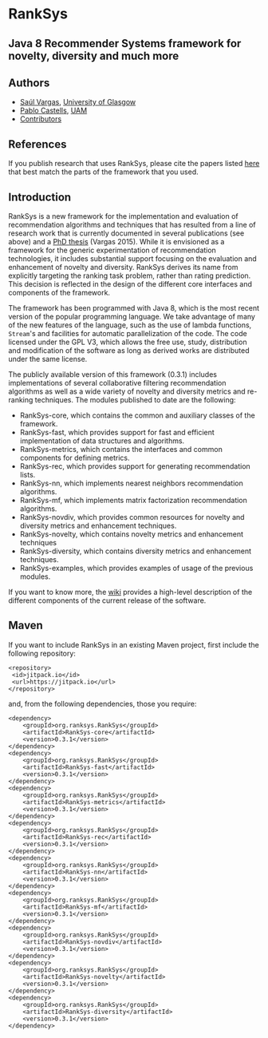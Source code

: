 # RankSys
## Java 8 Recommender Systems framework for novelty, diversity and much more

## Authors
 * [Saúl Vargas](http://www.saulvargas.es), [University of Glasgow](http://www.gla.ac.uk/)
 * [Pablo Castells](http://ir.ii.uam.es/castells/), [UAM](http://www.uam.es/)
 * [Contributors](https://github.com/ir-uam/RankSys/wiki/Contributors)

## References

If you publish research that uses RankSys, please cite the papers listed [here](https://github.com/ir-uam/RankSys/wiki/References) that best match the parts of the framework that you used.

## Introduction

RankSys is a new framework for the implementation and evaluation of recommendation algorithms and techniques that has resulted from a line of research work that is currently documented in several publications (see above) and a [PhD thesis](http://ir.ii.uam.es/saul/saulvargas-thesis.pdf) (Vargas 2015).  While it is envisioned as a framework for the generic experimentation of recommendation technologies, it includes substantial support focusing on the evaluation and enhancement of novelty and diversity. RankSys derives its name from explicitly targeting the ranking task problem, rather than rating prediction. This decision is reflected in the design of the different core interfaces and components of the framework.

The framework has been programmed with Java 8, which is the most recent version of the popular programming language. We take advantage of many of the new features of the language, such as the use of lambda functions, `Stream`'s and facilities for automatic parallelization of the code. The code licensed under the GPL V3, which allows the free use, study, distribution and modification of the software as long as derived works are distributed under the same license.

The publicly available version of this framework (0.3.1) includes implementations of several collaborative filtering recommendation algorithms as well as a wide variety of novelty and diversity metrics and re-ranking techniques. The modules published to date are the following:
 * RankSys-core, which contains the common and auxiliary classes of the framework.
 * RankSys-fast, which provides support for fast and efficient implementation of data structures and algorithms.
 * RankSys-metrics, which contains the interfaces and common components for defining metrics.
 * RankSys-rec, which provides support for generating recommendation lists.
 * RankSys-nn, which implements nearest neighbors recommendation algorithms.
 * RankSys-mf, which implements matrix factorization recommendation algorithms.
 * RankSys-novdiv, which provides common resources for novelty and diversity metrics and enhancement techniques.
 * RankSys-novelty, which contains novelty metrics and enhancement techniques
 * RankSys-diversity, which contains diversity metrics and enhancement techniques.
 * RankSys-examples, which provides examples of usage of the previous modules.
 
If you want to know more, the [wiki](https://github.com/ir-uam/RankSys/wiki) provides a high-level description of the different components of the current release of the software.

## Maven

If you want to include RankSys in an existing Maven project, first include the following repository:
~~~
<repository>
 <id>jitpack.io</id>
 <url>https://jitpack.io</url>
</repository>
~~~
and, from the following dependencies, those you require:
~~~
<dependency>
    <groupId>org.ranksys.RankSys</groupId>
    <artifactId>RankSys-core</artifactId>
    <version>0.3.1</version>
</dependency>
<dependency>
    <groupId>org.ranksys.RankSys</groupId>
    <artifactId>RankSys-fast</artifactId>
    <version>0.3.1</version>
</dependency>
<dependency>
    <groupId>org.ranksys.RankSys</groupId>
    <artifactId>RankSys-metrics</artifactId>
    <version>0.3.1</version>
</dependency>
<dependency>
    <groupId>org.ranksys.RankSys</groupId>
    <artifactId>RankSys-rec</artifactId>
    <version>0.3.1</version>
</dependency>
<dependency>
    <groupId>org.ranksys.RankSys</groupId>
    <artifactId>RankSys-nn</artifactId>
    <version>0.3.1</version>
</dependency>
<dependency>
    <groupId>org.ranksys.RankSys</groupId>
    <artifactId>RankSys-mf</artifactId>
    <version>0.3.1</version>
</dependency>
<dependency>
    <groupId>org.ranksys.RankSys</groupId>
    <artifactId>RankSys-novdiv</artifactId>
    <version>0.3.1</version>
</dependency>
<dependency>
    <groupId>org.ranksys.RankSys</groupId>
    <artifactId>RankSys-novelty</artifactId>
    <version>0.3.1</version>
</dependency>
<dependency>
    <groupId>org.ranksys.RankSys</groupId>
    <artifactId>RankSys-diversity</artifactId>
    <version>0.3.1</version>
</dependency>
~~~
